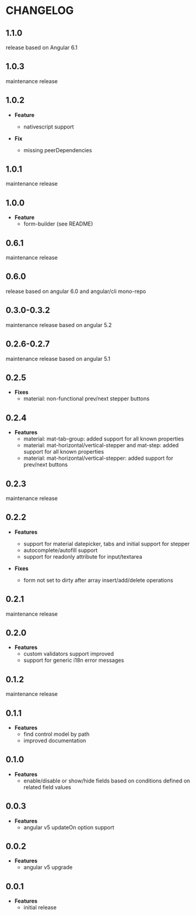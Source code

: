 # CHANGELOG

## 1.1.0

release based on Angular 6.1

## 1.0.3

maintenance release

## 1.0.2

* **Feature**
  * nativescript support

* **Fix**
  * missing peerDependencies

## 1.0.1

maintenance release

## 1.0.0

* **Feature**
  * form-builder (see README)

## 0.6.1

maintenance release

## 0.6.0

release based on angular 6.0 and angular/cli mono-repo

## 0.3.0-0.3.2

maintenance release based on angular 5.2

## 0.2.6-0.2.7

maintenance release based on angular 5.1

## 0.2.5

* **Fixes**
  * material: non-functional prev/next stepper buttons

## 0.2.4

* **Features**
  * material: mat-tab-group: added support for all known properties
  * material: mat-horizontal/vertical-stepper and mat-step: added support for all known properties
  * material: mat-horizontal/vertical-stepper: added support for prev/next buttons

## 0.2.3

maintenance release

## 0.2.2

* **Features**
  * support for material datepicker, tabs and initial support for stepper
  * autocomplete/autofill support
  * support for readonly attribute for input/textarea

* **Fixes**
  * form not set to dirty after array insert/add/delete operations

## 0.2.1

maintenance release

## 0.2.0

* **Features**
  * custom validators support improved
  * support for generic i18n error messages

## 0.1.2

maintenance release

## 0.1.1

* **Features**
  * find control model by path
  * improved documentation

## 0.1.0

* **Features**
  * enable/disable or show/hide fields based on conditions defined on related field values

## 0.0.3

* **Features**
  * angular v5 updateOn option support

## 0.0.2

* **Features**
  * angular v5 upgrade

## 0.0.1

* **Features**
  * initial release
